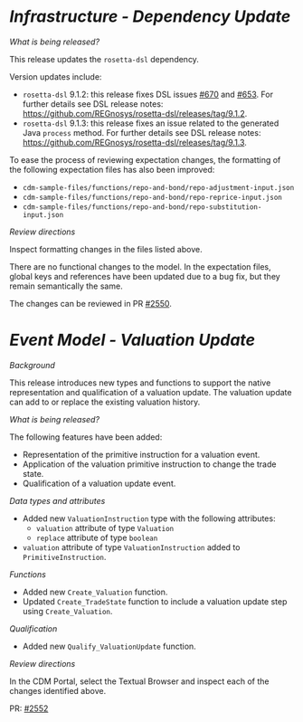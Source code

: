 # *Infrastructure - Dependency Update*

_What is being released?_

This release updates the `rosetta-dsl` dependency.

Version updates include:
- `rosetta-dsl` 9.1.2: this release fixes DSL issues [#670](https://github.com/REGnosys/rosetta-dsl/issues/670) and [#653](https://github.com/REGnosys/rosetta-dsl/issues/653). For further details see DSL release notes: https://github.com/REGnosys/rosetta-dsl/releases/tag/9.1.2.
- `rosetta-dsl` 9.1.3: this release fixes an issue related to the generated Java `process` method. For further details see DSL release notes: https://github.com/REGnosys/rosetta-dsl/releases/tag/9.1.3.

To ease the process of reviewing expectation changes,
the formatting of the following expectation files has also been improved:
- `cdm-sample-files/functions/repo-and-bond/repo-adjustment-input.json`
- `cdm-sample-files/functions/repo-and-bond/repo-reprice-input.json`
- `cdm-sample-files/functions/repo-and-bond/repo-substitution-input.json`

_Review directions_

Inspect formatting changes in the files listed above.

There are no functional changes to the model. In the expectation files, global keys and references have been updated due
to a bug fix, but they remain semantically the same.

The changes can be reviewed in PR [#2550](https://github.com/finos/common-domain-model/pull/2550).

# _Event Model - Valuation Update_

_Background_

This release introduces new types and functions to support the native representation and qualification of a valuation update. The valuation update can add to or replace the existing valuation history.

_What is being released?_

The following features have been added: 

- Representation of the primitive instruction for a valuation event.
- Application of the valuation primitive instruction to change the trade state.
- Qualification of a valuation update event.

_Data types and attributes_

- Added new `ValuationInstruction` type with the following attributes:
  - `valuation` attribute of type `Valuation`
  - `replace` attribute of type `boolean`
- `valuation` attribute of type `ValuationInstruction` added to `PrimitiveInstruction`.

_Functions_

- Added new `Create_Valuation` function.
- Updated `Create_TradeState` function to include a valuation update step using `Create_Valuation`.

_Qualification_

- Added new `Qualify_ValuationUpdate` function.

_Review directions_

In the CDM Portal, select the Textual Browser and inspect each of the changes identified above.

PR: [#2552](https://github.com/finos/common-domain-model/pull/2552)
